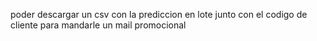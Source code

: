 poder descargar un csv con la prediccion en lote junto con el codigo de cliente para mandarle un mail promocional
